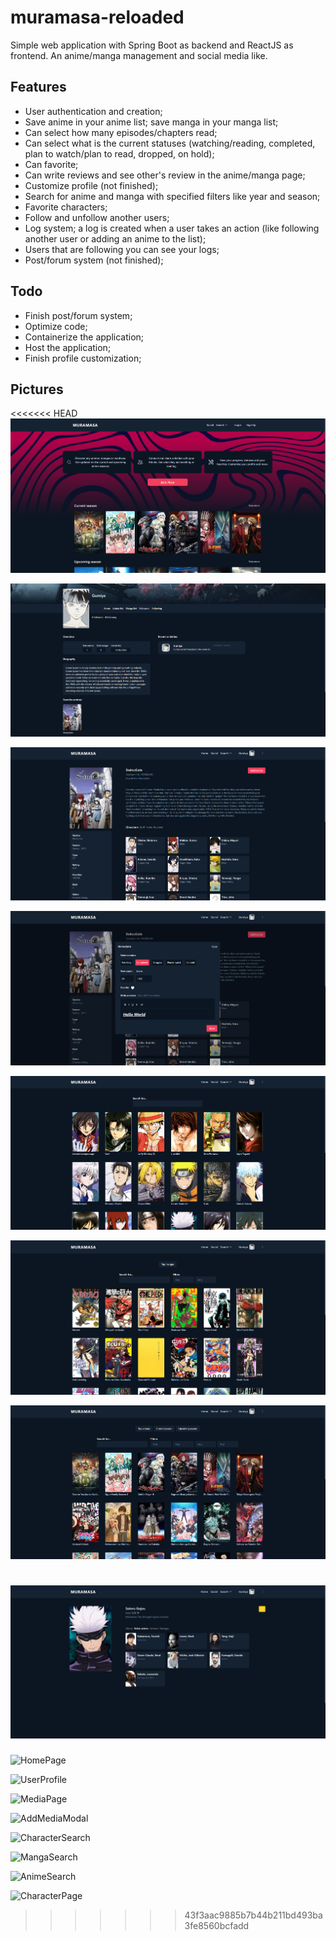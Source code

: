 # muramasa-reloaded
Simple web application with Spring Boot as backend and ReactJS as frontend. An anime/manga management and social media like.

## Features
* User authentication and creation;
* Save anime in your anime list; save manga in your manga list;
* Can select how many episodes/chapters read;
* Can select what is the current statuses (watching/reading, completed, plan to watch/plan to read, dropped, on hold);
* Can favorite;
* Can write reviews and see other's review in the anime/manga page;
* Customize profile (not finished);
* Search for anime and manga with specified filters like year and season;
* Favorite characters;
* Follow and unfollow another users;
* Log system; a log is created when a user takes an action (like following another user or adding an anime to the list);
* Users that are following you can see your logs;
* Post/forum system (not finished);

## Todo
* Finish post/forum system;
* Optimize code;
* Containerize the application;
* Host the application;
* Finish profile customization;

## Pictures
<<<<<<< HEAD
![HomePage](./HomePage.png)

![UserProfile](./ProfilePage.png)

![MediaPage](./AnimePage.png)

![AddMediaModal](./AddAnime2.png)

![CharacterSearch](./SearchCharacter.png)

![MangaSearch](./SearchManga.png)

![AnimeSearch](./SearchAnime.png)

![CharacterPage](./CharacterPage.png)
=======
![HomePage](https://imgur.com/WGSkii2)

![UserProfile](https://imgur.com/a/fXlTOHq)

![MediaPage](https://imgur.com/a/JIvE3fQ)

![AddMediaModal](https://imgur.com/a/pwx3Gkx)

![CharacterSearch](https://imgur.com/hpehy6V)

![MangaSearch](https://imgur.com/SlGSYxV)

![AnimeSearch](https://imgur.com/EoJkxUa)

![CharacterPage](https://imgur.com/NEtvLkJ)
>>>>>>> 43f3aac9885b7b44b211bd493ba3fe8560bcfadd
